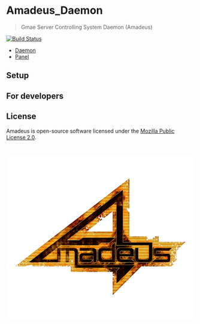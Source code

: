 # Amadeus_Daemon

> Gmae Server Controlling System Daemon (Amadeus)

[![Build Status](https://travis-ci.org/steinsmc/Amadeus_Daemon.svg?branch=master)](https://travis-ci.org/steinsmc/Amadeus_Daemon)

* [Daemon](https://github.com/steinsmc/Amadeus_Daemon)
* [Panel](https://github.com/steinsmc/Amadeus_Panel)

## Setup

## For developers

## License
Amadeus is open-source software licensed under the [Mozilla Public License 2.0](https://opensource.org/licenses/MPL-2.0).

# [![PocketMine-MP](logo.png)](https://github.com/steinsmc/)
